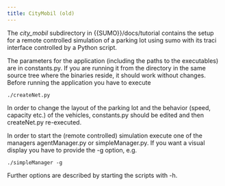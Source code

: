 ```yaml
---
title: CityMobil (old)
---
```


The *city_mobil* subdirectory in {{SUMO}}/docs/tutorial contains the setup for
a remote controlled simulation of a parking lot using sumo with its
traci interface controlled by a Python script.

The parameters for the application (including the paths to the
executables) are in constants.py. If you are running it from the
directory in the same source tree where the binaries reside, it should
work without changes. Before running the application you have to execute

```
./createNet.py
```

In order to change the layout of the parking lot and the behavior
(speed, capacity etc.) of the vehicles, constants.py should be edited
and then createNet.py re-executed.

In order to start the (remote controlled) simulation execute one of the
managers agentManager.py or simpleManager.py. If you want a visual
display you have to provide the -g option, e.g.

```
./simpleManager -g
```

Further options are described by starting the scripts with -h.
